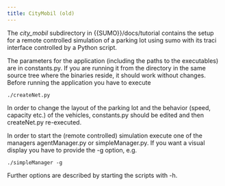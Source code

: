 ```yaml
---
title: CityMobil (old)
---
```


The *city_mobil* subdirectory in {{SUMO}}/docs/tutorial contains the setup for
a remote controlled simulation of a parking lot using sumo with its
traci interface controlled by a Python script.

The parameters for the application (including the paths to the
executables) are in constants.py. If you are running it from the
directory in the same source tree where the binaries reside, it should
work without changes. Before running the application you have to execute

```
./createNet.py
```

In order to change the layout of the parking lot and the behavior
(speed, capacity etc.) of the vehicles, constants.py should be edited
and then createNet.py re-executed.

In order to start the (remote controlled) simulation execute one of the
managers agentManager.py or simpleManager.py. If you want a visual
display you have to provide the -g option, e.g.

```
./simpleManager -g
```

Further options are described by starting the scripts with -h.
